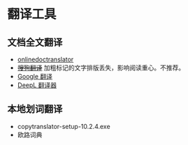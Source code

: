 # 翻译工具

## 文档全文翻译

- [onlinedoctranslator](https://www.onlinedoctranslator.com/en/translationform)
- ~~[搜狗翻译](https://fanyi.sogou.com/document#)~~ 加粗标记的文字排版丢失，影响阅读重心。不推荐。
- [Google 翻译](https://translate.google.com/?source=gtx&sl=en&tl=zh-CN&op=docs)
- [DeepL 翻译器](https://www.deepl.com/translator/files)



## 本地划词翻译

- copytranslator-setup-10.2.4.exe
- 欧路词典